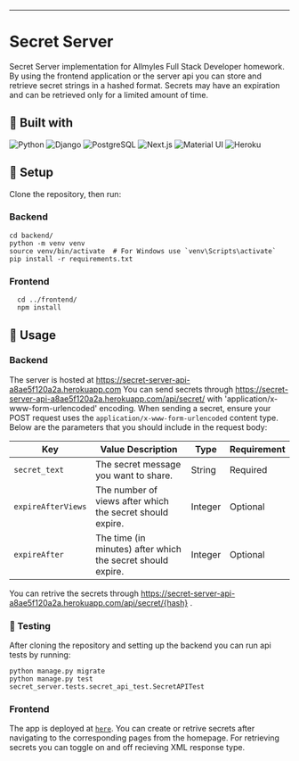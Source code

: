 ---
# Secret Server 
Secret Server implementation for Allmyles Full Stack Developer homework. By using the frontend application or the server api you can store and retrieve secret strings in a hashed format. Secrets may have an expiration and can be retrieved only for a limited amount of time. 

## 🔨 Built with
![Python](https://img.shields.io/badge/Python-3776AB?style=for-the-badge&logo=python&logoColor=white)
![Django](https://img.shields.io/badge/Django-092E20?style=for-the-badge&logo=django&logoColor=white)
![PostgreSQL](https://img.shields.io/badge/PostgreSQL-316192?style=for-the-badge&logo=postgresql&logoColor=white)
![Next.js](https://img.shields.io/badge/next.js-000000?style=for-the-badge&logo=nextdotjs&logoColor=white)
![Material UI](https://img.shields.io/badge/Material--UI-0081CB?style=for-the-badge&logo=material-ui&logoColor=white)
![Heroku](https://img.shields.io/badge/Heroku-430098?style=for-the-badge&logo=heroku&logoColor=white)
## 💾 Setup
Clone the repository, then run:
### Backend
```
cd backend/
python -m venv venv
source venv/bin/activate  # For Windows use `venv\Scripts\activate`
pip install -r requirements.txt
```
### Frontend
```
  cd ../frontend/
  npm install
```
## 🚀 Usage
### Backend
The server is hosted at https://secret-server-api-a8ae5f120a2a.herokuapp.com
You can send secrets through https://secret-server-api-a8ae5f120a2a.herokuapp.com/api/secret/ with 'application/x-www-form-urlencoded' encoding.
When sending a secret, ensure your POST request uses the `application/x-www-form-urlencoded` content type. Below are the parameters that you should include in the request body:

| Key               | Value Description                               | Type    | Requirement  |
|-------------------|-------------------------------------------------|---------|--------------|
| `secret_text`     | The secret message you want to share.           | String  | Required     |
| `expireAfterViews`| The number of views after which the secret should expire. | Integer | Optional     |
| `expireAfter`     | The time (in minutes) after which the secret should expire. | Integer | Optional     |

You can retrive the secrets through https://secret-server-api-a8ae5f120a2a.herokuapp.com/api/secret/{hash} .
### 🔧 Testing
After cloning the repository and setting up the backend you can run api tests by running: 
```
python manage.py migrate
python manage.py test secret_server.tests.secret_api_test.SecretAPITest
```
### Frontend
The app is deployed at [`here`](https://secret-server-frontend-654ae452fccd.herokuapp.com/).
You can create or retrive secrets after navigating to the corresponding pages from the homepage. For retrieving secrets you can toggle on and off recieving XML response type.
